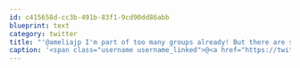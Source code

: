 ```yaml
---
id: c415658d-cc3b-491b-83f1-9cd90dd86abb
blueprint: text
category: twitter
title: "'@ameliajp I'm part of too many groups already! But there are some smart people going to that group so he should check it out"
caption: '<span class="username username_linked">@<a href="https://twitter.com/ameliajp" title="Amelia Pothoven">ameliajp</a></span> I''m part of too many groups already! But there are some smart people going to that group so he should check it out'
---
```

